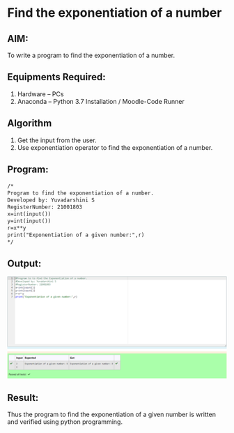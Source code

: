 # Find the exponentiation of a number

## AIM:
To write a program to find the exponentiation of a number.

## Equipments Required:
1. Hardware – PCs
2. Anaconda – Python 3.7 Installation / Moodle-Code Runner

## Algorithm
1. Get the input from the user.
2. Use exponentiation operator to find the exponentiation of a number.

## Program:
```
/*
Program to find the exponentiation of a number.
Developed by: Yuvadarshini S
RegisterNumber: 21001803
x=int(input())
y=int(input())
r=x**y
print("Exponentiation of a given number:",r)
*/
```

## Output:
![GitHub Logo](expo.png)


## Result:
Thus the program to find the exponentiation of a given number is written and verified using python programming.
